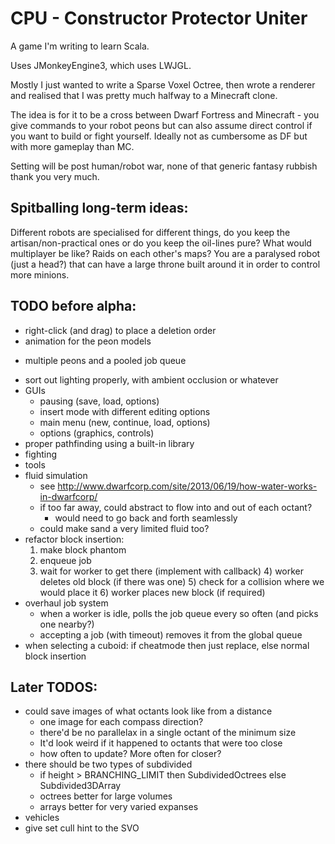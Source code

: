 # CPU - Constructor Protector Uniter

A game I'm writing to learn Scala.

Uses JMonkeyEngine3, which uses LWJGL.

Mostly I just wanted to write a Sparse Voxel Octree, then wrote a
renderer and realised that I was pretty much halfway to a Minecraft clone.

The idea is for it to be a cross between Dwarf Fortress and Minecraft -
you give commands to your robot peons but can also assume direct control if you want to build or fight yourself.
Ideally not as cumbersome as DF but with more gameplay than MC.

Setting will be post human/robot war, none of that generic fantasy rubbish thank you very much.

## Spitballing long-term ideas:
Different robots are specialised for different things, do you keep
the artisan/non-practical ones or do you keep the oil-lines pure?
What would multiplayer be like? Raids on each other's maps?
You are a paralysed robot (just a head?) that can have a large throne built around it in order to control more minions.

## TODO before alpha:
 - right-click (and drag) to place a deletion order
 - animation for the peon models
 + multiple peons and a pooled job queue
 - sort out lighting properly, with ambient occlusion or whatever
 - GUIs
   - pausing (save, load, options)
   - insert mode with different editing options
   - main menu (new, continue, load, options)
   - options (graphics, controls)
 - proper pathfinding using a built-in library
 - fighting
 - tools
 - fluid simulation
   - see http://www.dwarfcorp.com/site/2013/06/19/how-water-works-in-dwarfcorp/
   - if too far away, could abstract to flow into and out of each octant?
     - would need to go back and forth seamlessly
   - could make sand a very limited fluid too?
 - refactor block insertion:
    1) make block phantom
    2) enqueue job
    3) wait for worker to get there (implement with callback)
        4) worker deletes old block (if there was one)
        5) check for a collision where we would place it 
        6) worker places new block (if required)
 - overhaul job system
   - when a worker is idle, polls the job queue every so often (and picks one nearby?)
   - accepting a job (with timeout) removes it from the global queue
 - when selecting a cuboid: if cheatmode then just replace, else normal block insertion
   
## Later TODOS:
 - could save images of what octants look like from a distance
   - one image for each compass direction?
   - there'd be no parallelax in a single octant of the minimum size
   - It'd look weird if it happened to octants that were too close
   - how often to update? More often for closer?
 - there should be two types of subdivided
   - if height > BRANCHING_LIMIT then SubdividedOctrees else Subdivided3DArray
   - octrees better for large volumes
   - arrays better for very varied expanses
 - vehicles
 - give set cull hint to the SVO
 
